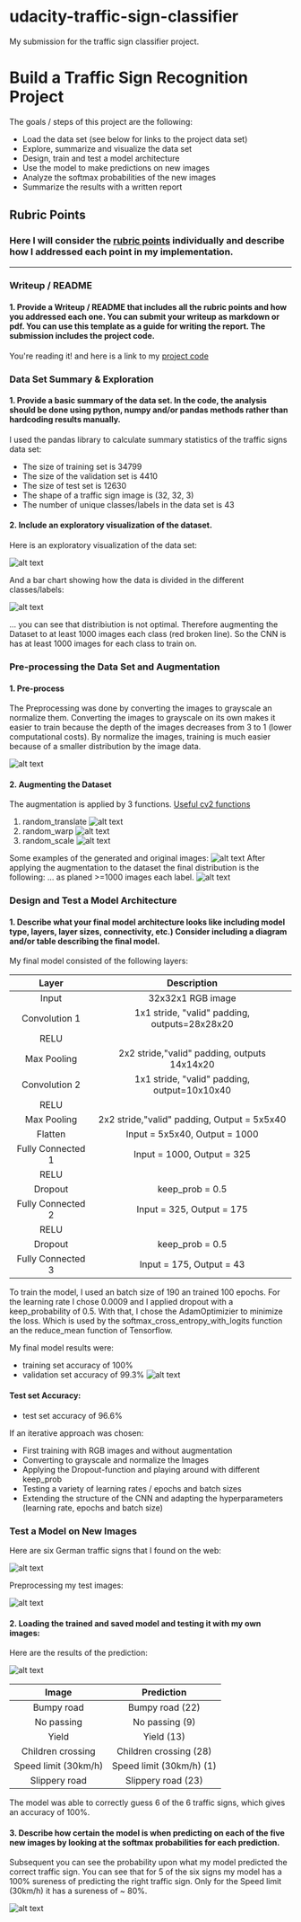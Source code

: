 # udacity-traffic-sign-classifier
My submission for the traffic sign classifier project.
# **Build a Traffic Sign Recognition Project**

The goals / steps of this project are the following:
* Load the data set (see below for links to the project data set)
* Explore, summarize and visualize the data set
* Design, train and test a model architecture
* Use the model to make predictions on new images
* Analyze the softmax probabilities of the new images
* Summarize the results with a written report


[//]: # (Image References)

[image1]: ./Documentation/observation_img.png 
[image2]: ./Documentation/observation1.png "Diagram"
[image3]: ./Documentation/normalize.png "Normalize"
[image4]: ./Documentation/translated.png "Translated"
[image5]: ./Documentation/warped.png "Warped"
[image6]: ./Documentation/zoom.png "Zoomed"
[image7]: ./Documentation/augmenting.png "Augmenting"
[image8]: ./Documentation/stacked.png "Stacked Data"
[image9]: ./Documentation/optimum1.png "Accuracy"
[image10]: ./Documentation/my_images.png "My Images"
[image11]: ./Documentation/my_pre.png "Preprocessed"
[image12]: ./Documentation/pred.png "Predictions"
[image13]: ./Documentation/top5.png "Top 5 Predictions"
[image14]: ./Documentation/optimum1.png "Valid Acc"

## Rubric Points
### Here I will consider the [rubric points](https://review.udacity.com/#!/rubrics/481/view) individually and describe how I addressed each point in my implementation.  

---
### Writeup / README

#### 1. Provide a Writeup / README that includes all the rubric points and how you addressed each one. You can submit your writeup as markdown or pdf. You can use this template as a guide for writing the report. The submission includes the project code.

You're reading it! and here is a link to my [project code](https://github.com/BY571/udacity-traffic-sign-classifier/blob/master/Traffic_Sign_Classifier.ipynb)

### Data Set Summary & Exploration

#### 1. Provide a basic summary of the data set. In the code, the analysis should be done using python, numpy and/or pandas methods rather than hardcoding results manually.

I used the pandas library to calculate summary statistics of the traffic
signs data set:

* The size of training set is 34799
* The size of the validation set is 4410
* The size of test set is 12630
* The shape of a traffic sign image is (32, 32, 3)
* The number of unique classes/labels in the data set is 43

#### 2. Include an exploratory visualization of the dataset.

Here is an exploratory visualization of the data set: 

![alt text][image1]

And a bar chart showing how the data is divided in the different classes/labels:

![alt text][image2]

... you can see that distribiution is not optimal. Therefore augmenting the Dataset to at least 1000 images each class (red broken line). So the CNN is has at least 1000 images for each class to train on.

### Pre-processing the Data Set and Augmentation

#### 1. Pre-process
The Preprocessing was done by converting the images to grayscale an normalize them.
Converting the images to grayscale on its own makes it easier to train because the depth of the images decreases from 3 to 1 (lower computational costs). By normalize the images, training is much easier because of a smaller distribution by the image data. 

![alt text][image3]


#### 2. Augmenting the Dataset

The augmentation is applied by 3 functions. [Useful cv2 functions](https://docs.opencv.org/trunk/da/d6e/tutorial_py_geometric_transformations.html)

1. random_translate 
![alt text][image4]
2. random_warp
![alt text][image5]
3. random_scale
![alt text][image6]

Some examples of the generated and original images:
![alt text][image7]
After applying the augmentation to the dataset the final distribution is the following:
... as planed >=1000 images each label.
![alt text][image8]

### Design and Test a Model Architecture
#### 1. Describe what your final model architecture looks like including model type, layers, layer sizes, connectivity, etc.) Consider including a diagram and/or table describing the final model.

My final model consisted of the following layers:

| Layer         		|     Description	        					| 
|:---------------------:|:---------------------------------------------:| 
| Input         		| 32x32x1 RGB image   							| 
| Convolution 1     	| 1x1 stride, "valid" padding, outputs=28x28x20	|
| RELU					|												|
| Max Pooling	      	| 2x2 stride,"valid" padding,  outputs 14x14x20	|
| Convolution 2 	    | 1x1 stride, "valid" padding, output=10x10x40	|
| RELU          		|           									|
| Max Pooling			| 2x2 stride,"valid" padding, Output = 5x5x40	|
|Flatten				|Input = 5x5x40, Output = 1000					|
|Fully Connected 1		|Input = 1000, Output = 325						|
|RELU           		|			                        			|
|Dropout        		|keep_prob = 0.5                   				|
|Fully Connected 2		|Input = 325, Output = 175						|
|RELU           		|			                        			|
|Dropout        		|keep_prob = 0.5                   				|
|Fully Connected 3		|Input = 175, Output = 43						|


To train the model, I used an batch size of 190 an trained 100 epochs. For the learning rate I chose 0.0009 and I applied dropout with a keep_probability of 0.5. With that, I chose the AdamOptimizier to minimize the loss. Which is used by the softmax_cross_entropy_with_logits function an the reduce_mean function of Tensorflow.

My final model results were:
* training set accuracy of 100%
* validation set accuracy of 99.3% 
![alt text][image14]

#### Test set Accuracy:
* test set accuracy of 96.6%


If an iterative approach was chosen:
* First training with RGB images and without augmentation
* Converting to grayscale and normalize the Images
* Applying the Dropout-function and playing around with different keep_prob
* Testing a variety of learning rates / epochs and batch sizes 
* Extending the structure of the CNN and adapting the hyperparameters (learning rate, epochs and batch size)


### Test a Model on New Images


Here are six German traffic signs that I found on the web:

![alt text][image10] 

Preprocessing my test images:

![alt text][image11] 

#### 2. Loading the trained and saved model and testing it with my own images:

Here are the results of the prediction:

![alt text][image12]

| Image			        |     Prediction	        					| 
|:---------------------:|:---------------------------------------------:| 
| Bumpy road      		| Bumpy road                 (22)				| 
| No passing   			| No passing                 (9)				|
| Yield					| Yield	                     (13)    			|
| Children crossing		| Children crossing          (28)				|
| Speed limit (30km/h)	| Speed limit (30km/h)       (1)  				|
| Slippery road     	| Slippery road              (23)  				|

The model was able to correctly guess 6 of the 6 traffic signs, which gives an accuracy of 100%. 

#### 3. Describe how certain the model is when predicting on each of the five new images by looking at the softmax probabilities for each prediction. 

Subsequent you can see the probability upon what my model predicted the correct traffic sign.
You can see that for 5 of the six signs my model has a 100% sureness of predicting the right traffic sign. Only for the Speed limit (30km/h) it has a sureness of ~ 80%.

![alt text][image13]

